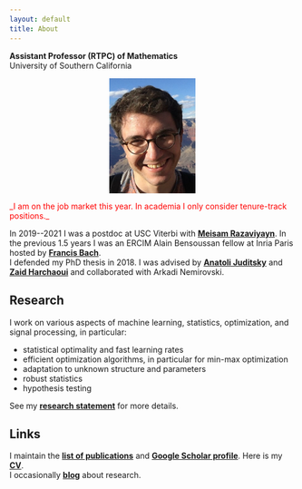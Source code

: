 ```yaml
---
layout: default
title: About
---
```


__Assistant Professor (RTPC) of Mathematics__  
University of Southern California  

<p align = "center">
<img src="photoGrandCanyon-cropped-stronger.jpg" alt="Getty museum" width="30%" align="center" hspace="20">
</p>
  
<span style="color:red;">
_I am on the job market this year. In academia I only consider tenure-track positions._  
</span>  
  
In 2019--2021 I was a postdoc at USC Viterbi with [__Meisam Razaviyayn__](https://sites.usc.edu/razaviyayn/research/). In the previous 1.5 years I was an ERCIM Alain Bensoussan fellow at Inria Paris hosted by [__Francis Bach__](https://www.di.ens.fr/~fbach/).  
I defended my PhD thesis in 2018. I was advised by [__Anatoli Juditsky__](https://ljk.imag.fr/membres/Anatoli.Iouditski/) and [__Zaid Harchaoui__](http://faculty.washington.edu/zaid/index.html) and collaborated with Arkadi Nemirovski.
<br />
  
## Research ##

I work on various aspects of machine learning, statistics, optimization, and signal processing, in particular:  
* statistical optimality and fast learning rates
* efficient optimization algorithms, in particular for min-max optimization
* adaptation to unknown structure and parameters
* robust statistics
* hypothesis testing

See my [__research statement__](assets/research_statement.pdf) for more details.

## Links ##

I maintain the [__list of publications__](/papers) and [__Google Scholar profile__](https://scholar.google.fr/citations?user=2IvZJ3cAAAAJ&hl=en). Here is my [__CV__](assets/dmitrii_ostrovskii_CV.pdf).  
I occasionally [__blog__](https://ostrodmit.github.io/blog/) about research.